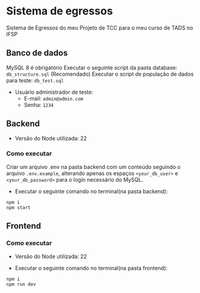 # Sistema de egressos 
Sistema de Egressos do meu Projeto de TCC para o meu curso de TADS no IFSP

## Banco de dados
MySQL 8 é obrigatório
Executar o seguinte script da pasta database: `db_structure.sql`
(Recomendado) Executar o script de população de dados para teste: `db_test.sql`

- Usuário administrador de teste:
  - E-mail: `admin@admin.com`
  - Senha: `1234`

## Backend
- Versão do Node utilizada: 22

### Como executar
Criar um arquivo .env na pasta backend com um conteúdo seguindo o arquivo `.env.example`, alterando apenas os espaços `<your_db_user>` e `<your_db_password>` para o login necessário do MySQL.

- Executar o seguinte comando no terminal(na pasta backend):
```
npm i
npm start
```

## Frontend
### Como executar

- Versão do Node utilizada: 22

- Executar o seguinte comando no terminal(na pasta frontend):
```
npm i
npm run dev
```